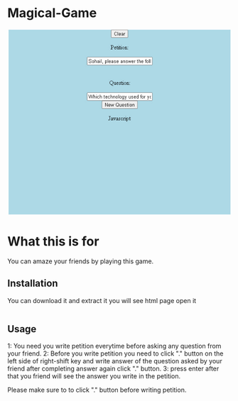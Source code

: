 # Magical-Game
![alt text](https://github.com/sohail20/Magical-Game/blob/main/Magical%20game.jpg)

# What this is for

You can amaze your friends by playing this game.

## Installation

You can download it and extract it you will see html page open it

```sohailAnswer.html
```

## Usage

1: You need you write petition everytime before asking any question from your friend.
2: Before you write petition you need to click "." button on the left side of right-shift key and write answer of the question asked by your friend 
   after completing answer again click "." button.
3: press enter after that you friend will see the answer you write in the petition.

Please make sure to to click "." button before writing petition.

